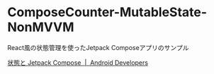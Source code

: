 # ComposeCounter-MutableState-NonMVVM

React風の状態管理を使ったJetpack Composeアプリのサンプル

[状態と Jetpack Compose  |  Android Developers](https://developer.android.com/jetpack/compose/state?hl=ja)

